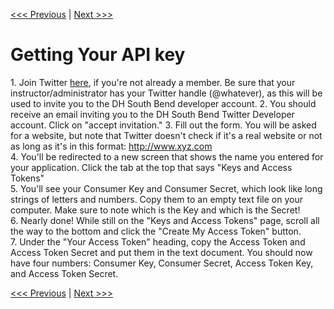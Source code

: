 [<<< Previous](what_is_api.md) | [Next >>>](accessing_api.md)

# Getting Your API key

1\. Join Twitter [here](https://twitter.com/signup?lang=en), if you're not already a member. Be sure that your instructor/administrator has your Twitter handle (@whatever), as this will be used to invite you to the DH South Bend developer account.
2\. You should receive an email inviting you to the DH South Bend Twitter Developer account.  Click on "accept invitation." 
3\. Fill out the form. You will be asked for a website, but note that Twitter doesn't check if it's a real website or not as long as it's in this format: http://www.xyz.com  
4\. You'll be redirected to a new screen that shows the name you entered for your application. Click the tab at the top that says "Keys and Access Tokens"  
5\. You'll see your Consumer Key and Consumer Secret, which look like long strings of letters and numbers. Copy them to an empty text file on your computer. Make sure to note which is the Key and which is the Secret!  
6\. Nearly done! While still on the "Keys and Access Tokens" page, scroll all the way to the bottom and click the "Create My Access Token" button.  
7\. Under the "Your Access Token" heading, copy the Access Token and Access Token Secret and put them in the text document. You should now  have four numbers: Consumer Key, Consumer Secret, Access Token Key, and Access Token Secret.  

[<<< Previous](../README.md) | [Next >>>](accessing_api.md)
